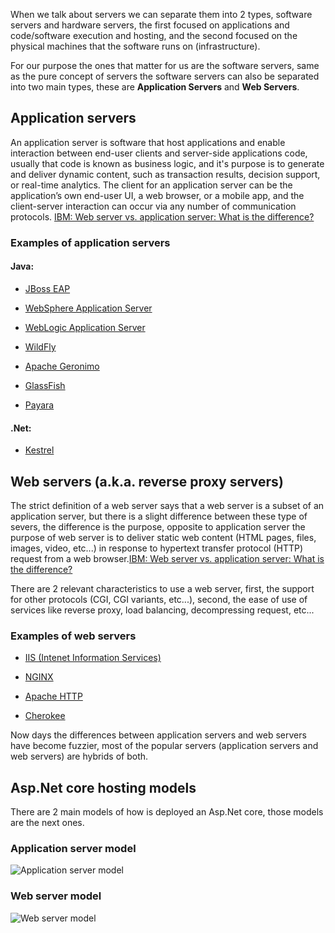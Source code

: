 When we talk about servers we can separate them into 2 types, software servers and hardware servers, the first focused on applications and code/software execution and hosting, and the second focused on the physical machines that the software runs on (infrastructure).

For our purpose the ones that matter for us are the software servers, same as the pure concept of servers the software servers can also be separated into two main types, these are **Application Servers** and **Web Servers**.

## Application servers

An application server is software that host applications and enable interaction between end-user clients and server-side applications code, usually that code is known as business logic, and it's purpose is to generate and deliver dynamic content, such as transaction results, decision support, or real-time analytics. The client for an application server can be the application’s own end-user UI, a web browser, or a mobile app, and the client-server interaction can occur via any number of communication protocols. [IBM: Web server vs. application server: What is the difference?](https://www.ibm.com/topics/web-server-application-server)

### Examples of application servers

#### Java:

- [JBoss EAP](https://www.redhat.com/es/technologies/jboss-middleware/application-platform)

- [WebSphere Application Server](https://www.ibm.com/products/websphere-application-server)

- [WebLogic Application Server](https://www.oracle.com/java/weblogic/)

- [WildFly](https://www.wildfly.org/)

- [Apache Geronimo](https://geronimo.apache.org/)

- [GlassFish](https://www.oracle.com/middleware/technologies/glassfish-server.html)

- [Payara](https://www.payara.org/)

#### .Net:

- [Kestrel](https://learn.microsoft.com/en-us/aspnet/core/fundamentals/servers/kestrel?view=aspnetcore-7.0)

## Web servers (a.k.a. reverse proxy servers)

The strict definition of a web server says that a web server is a subset of an application server, but there is a slight difference between these type of severs, the difference is the purpose, opposite to application server the purpose of web server is to deliver static web content (HTML pages, files, images, video, etc...) in response to hypertext transfer protocol (HTTP) request from a web browser.[IBM: Web server vs. application server: What is the difference?](https://www.ibm.com/topics/web-server-application-server)

There are 2 relevant characteristics to use a web server, first, the support for other protocols (CGI, CGI variants, etc...), second, the ease of use of services like reverse proxy, load balancing, decompressing request, etc...

### Examples of web servers

- [IIS (Intenet Information Services)](https://www.microsoft.com/en-us/download/details.aspx?id=48264)

- [NGINX](https://www.nginx.com/)

- [Apache HTTP](https://httpd.apache.org/)

- [Cherokee](http://cherokee-project.com/)

Now days the differences between application servers and web servers have become fuzzier, most of the popular servers (application servers and web servers) are hybrids of both.

## Asp.Net core hosting models

There are 2 main models of how is deployed an Asp.Net core, those models are the next ones.

### Application server model

![Application server model](ASP.NetCore_AppServerExec.png)

### Web server model

![Web server model](ASP.NetCore_WebServerExec.png)